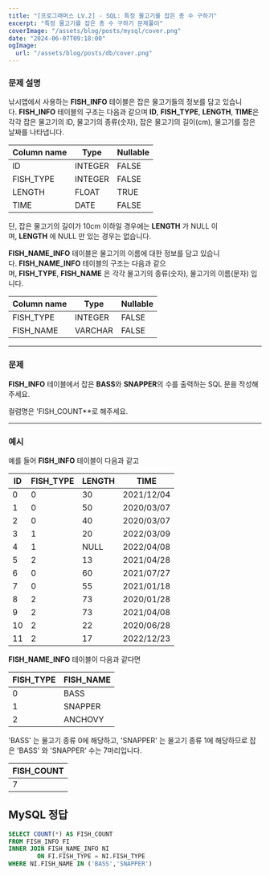 ```yaml
---
title: "[프로그래머스 LV.2] - SQL: 특정 물고기를 잡은 총 수 구하기"
excerpt: "특정 물고기를 잡은 총 수 구하기 문제풀이"
coverImage: "/assets/blog/posts/mysql/cover.png"
date: "2024-06-07T09:18:00"
ogImage:
  url: "/assets/blog/posts/db/cover.png"
---
```


### 문제 설명

낚시앱에서 사용하는 **FISH_INFO** 테이블은 잡은 물고기들의 정보를 담고 있습니다. **FISH_INFO** 테이블의 구조는 다음과 같으며 **ID**, **FISH_TYPE**, **LENGTH**, **TIME**은 각각 잡은 물고기의 ID, 물고기의 종류(숫자), 잡은 물고기의 길이(cm), 물고기를 잡은 날짜를 나타냅니다.

| Column name | Type    | Nullable |
| ----------- | ------- | -------- |
| ID          | INTEGER | FALSE    |
| FISH_TYPE   | INTEGER | FALSE    |
| LENGTH      | FLOAT   | TRUE     |
| TIME        | DATE    | FALSE    |

단, 잡은 물고기의 길이가 10cm 이하일 경우에는 **LENGTH** 가 NULL 이며, **LENGTH** 에 NULL 만 있는 경우는 없습니다.

**FISH_NAME_INFO** 테이블은 물고기의 이름에 대한 정보를 담고 있습니다. **FISH_NAME_INFO** 테이블의 구조는 다음과 같으며, **FISH_TYPE**, **FISH_NAME** 은 각각 물고기의 종류(숫자), 물고기의 이름(문자) 입니다.

| Column name | Type    | Nullable |
| ----------- | ------- | -------- |
| FISH_TYPE   | INTEGER | FALSE    |
| FISH_NAME   | VARCHAR | FALSE    |

---

### 문제

**FISH_INFO** 테이블에서 잡은 **BASS**와 **SNAPPER**의 수를 출력하는 SQL 문을 작성해주세요.

컬럼명은 'FISH_COUNT\*\*로 해주세요.

---

### 예시

예를 들어 **FISH_INFO** 테이블이 다음과 같고

| ID  | FISH_TYPE | LENGTH | TIME       |
| --- | --------- | ------ | ---------- |
| 0   | 0         | 30     | 2021/12/04 |
| 1   | 0         | 50     | 2020/03/07 |
| 2   | 0         | 40     | 2020/03/07 |
| 3   | 1         | 20     | 2022/03/09 |
| 4   | 1         | NULL   | 2022/04/08 |
| 5   | 2         | 13     | 2021/04/28 |
| 6   | 0         | 60     | 2021/07/27 |
| 7   | 0         | 55     | 2021/01/18 |
| 8   | 2         | 73     | 2020/01/28 |
| 9   | 2         | 73     | 2021/04/08 |
| 10  | 2         | 22     | 2020/06/28 |
| 11  | 2         | 17     | 2022/12/23 |

**FISH_NAME_INFO** 테이블이 다음과 같다면

| FISH_TYPE | FISH_NAME |
| --------- | --------- |
| 0         | BASS      |
| 1         | SNAPPER   |
| 2         | ANCHOVY   |

'BASS' 는 물고기 종류 0에 해당하고, 'SNAPPER' 는 물고기 종류 1에 해당하므로 잡은 'BASS' 와 'SNAPPER' 수는 7마리입니다.

| FISH_COUNT |
| ---------- |
| 7          |

## MySQL 정답

```sql
SELECT COUNT(*) AS FISH_COUNT
FROM FISH_INFO FI
INNER JOIN FISH_NAME_INFO NI
        ON FI.FISH_TYPE = NI.FISH_TYPE
WHERE NI.FISH_NAME IN ('BASS','SNAPPER')
```
